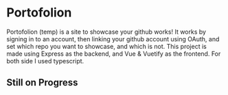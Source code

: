# Portofolion
Portofolion (temp) is a site to showcase your github works! It works by signing in to an account, then linking your github account using OAuth, and set which repo you want to showcase, and which is not. This project is made using Express as the backend, and Vue & Vuetify as the frontend. For both side I used typescript.

## Still on Progress

